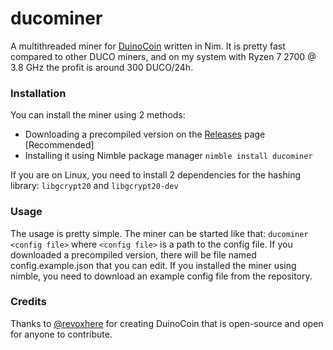 # ducominer
 A multithreaded miner for [DuinoCoin](https://github.com/revoxhere/duino-coin "DuinoCoin") written in Nim. It is pretty fast compared to other DUCO miners, and on my system with Ryzen 7 2700 @ 3.8 GHz the profit is around 300 DUCO/24h.
 
### Installation
You can install the miner using 2 methods:
- Downloading a precompiled version on the [Releases](https://github.com/its5Q/ducominer/releases "Releases") page [Recommended]
- Installing it using Nimble package manager
```nimble install ducominer```

If you are on Linux, you need to install 2 dependencies for the hashing library: ```libgcrypt20``` and ```libgcrypt20-dev```

### Usage
The usage is pretty simple. The miner can be started like that:
```ducominer <config file>```
where ```<config file>``` is a path to the config file. If you downloaded a precompiled version, there will be file named config.example.json that you can edit. If you installed the miner using nimble, you need to download an example config file from the repository.

### Credits
Thanks to [@revoxhere](https://github.com/revoxhere) for creating DuinoCoin that is open-source and open for anyone to contribute.
